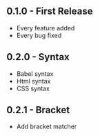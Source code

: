 ## 0.1.0 - First Release
* Every feature added
* Every bug fixed

## 0.2.0 - Syntax
* Babel syntax
* Html syntax
* CSS syntax

## 0.2.1 - Bracket
* Add bracket matcher
